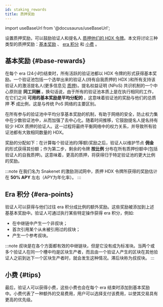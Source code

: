```yaml
---
id: staking_rewards
title: 质押奖励
---
```


import useBaseUrl from '@docusaurus/useBaseUrl';

设置质押奖励，可以鼓励验证人和提名人 [质押他们的 HDX 令牌](/staking)。本文将讨论三种类型的质押奖励：[基本奖励](#base-rewards) 、 [era 积分](#era-points) 和 [小费](#tips) 。

## 基本奖励 {#base-rewards}

在每个 era (24小时)结束时，所有活跃的验证池都以 HDX 令牌的形式获得基本奖励。一个验证池包括一个选举出来的验证人(持有自我质押的 HDX )和所有支持该验证人的激活提名人(更多信息见 [质押](/staking))。提名权益证明 (NPoS) 共识机制的一个中心原则是 **同工同酬** 。换句话说，由于所有的验证池本质上是在执行相同的工作，在它们之间 **可用的基本奖励是平均分配的** 。这意味着验证池的奖励与他们的总质押 **不** 成比例，这是与传统 PoS 网络的主要区别。

在所有参与的验证池中平均分享基本奖励的机制，有助于网络的安全，防止权力集中在少数验证池中，从而加强了去中心化。随着时间推移，它鼓励提名人提名持有较少 HDX 质押的验证人。这一过程将最终平衡网络中的权力关系，并导致所有验证池都有大致相同数量的 HDX。

奖励的分配如下：在计算每个验证池的(等额)奖励之后，验证人以维护节点 **佣金** 的形式获得其份额；作为第二步，剩余的令牌 **按比例** 分布在所有质押份额中(包括验证人的自我质押)。这意味着，更高的质押，将获得归于特定验证池的更大比例的奖励。

:::note
在我们名为 Snakenet 的激励测试网中，质押 HDX 令牌所获得的奖励估计在 **50% APY** 左右（APY为年化率）。
:::

## Era 积分 {#era-points}

验证人可以获得与他们过往 era 积分成比例的额外奖励。这些奖励被添加到上述基基本奖励中。验证人可通过执行某些特定操作获得 era 积分，例如:

* 在中继链中产生一个非叔块；
* 首次引用某个从未被引用过的叔块；
* 产生一个参考叔块。

:::note
叔块是在各个方面都有效的中继链块，但是它没有成为标准块。当两个或多个验证人在同一个槽中均是区块生产者，而且由一个验证人产生的区块在其他验证人之前到达下一个区块生产者时，就会发生这种情况。滞后块称为叔叔块。
:::

## 小费 {#tips}

最后，验证人可以获得小费，这些小费也会在每个 era 结束时添加到基本奖励中。小费代表了一种额外的交易费用，用户可以选择支付该费用，以使其交易具有更高的优先级。
